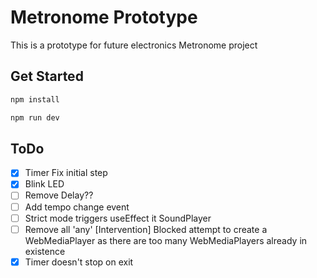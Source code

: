 # Metronome Prototype

This is a prototype for future electronics Metronome project

## Get Started

```bash
npm install
```

```bash
npm run dev
```

## ToDo
- [x] Timer Fix initial step
- [x] Blink LED 
- [ ] Remove Delay??
- [ ] Add tempo change event
- [ ] Strict mode triggers useEffect it SoundPlayer
- [ ] Remove all 'any'
  [Intervention] Blocked attempt to create a WebMediaPlayer as there are too many WebMediaPlayers already in existence
- [x] Timer doesn't stop on exit
